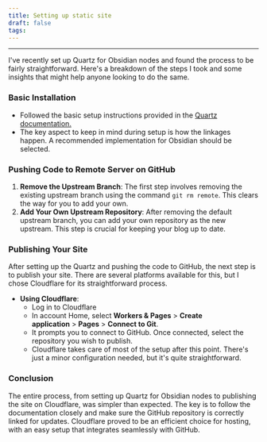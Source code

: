 ```yaml
---
title: Setting up static site
draft: false
tags:
---
```

---
I've recently set up Quartz for Obsidian nodes and found the process to be fairly straightforward. Here's a breakdown of the steps I took and some insights that might help anyone looking to do the same.

### Basic Installation

- Followed the basic setup instructions provided in the [Quartz documentation.](https://quartz.jzhao.xyz/)
- The key aspect to keep in mind during setup is how the linkages happen. A recommended implementation for Obsidian should be selected.

### Pushing Code to Remote Server on GitHub

1. **Remove the Upstream Branch**: The first step involves removing the existing upstream branch using the command `git rm remote`. This clears the way for you to add your own.
2. **Add Your Own Upstream Repository**: After removing the default upstream branch, you can add your own repository as the new upstream. This step is crucial for keeping your blog up to date.

### Publishing Your Site

After setting up the Quartz and pushing the code to GitHub, the next step is to publish your site. There are several platforms available for this, but I chose Cloudflare for its straightforward process.

- **Using Cloudflare**:
  - Log in to Cloudflare
  - In account Home, select **Workers & Pages** > **Create application** > **Pages** > **Connect to Git**.
  - It prompts you to connect to GitHub. Once connected, select the repository you wish to publish.
  - Cloudflare takes care of most of the setup after this point. There's just a minor configuration needed, but it's quite straightforward.

### Conclusion

The entire process, from setting up Quartz for Obsidian nodes to publishing the site on Cloudflare, was simpler than expected. The key is to follow the documentation closely and make sure the GitHub repository is correctly linked for updates. Cloudflare proved to be an efficient choice for hosting, with an easy setup that integrates seamlessly with GitHub.